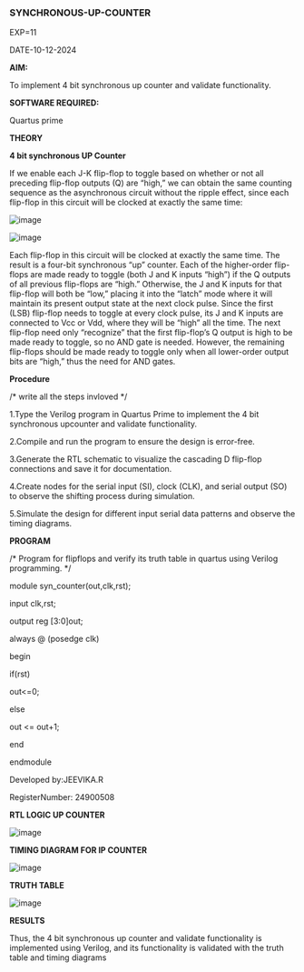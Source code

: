 ### SYNCHRONOUS-UP-COUNTER

EXP=11

DATE-10-12-2024

**AIM:**

To implement 4 bit synchronous up counter and validate functionality.

**SOFTWARE REQUIRED:**

Quartus prime

**THEORY**

**4 bit synchronous UP Counter**

If we enable each J-K flip-flop to toggle based on whether or not all preceding flip-flop outputs (Q) are “high,” we can obtain the same counting sequence as the asynchronous circuit without the ripple effect, since each flip-flop in this circuit will be clocked at exactly the same time:

![image](https://github.com/naavaneetha/SYNCHRONOUS-UP-COUNTER/assets/154305477/d5db3fa0-e413-404c-b80e-b2f39d82e7e8)


![image](https://github.com/naavaneetha/SYNCHRONOUS-UP-COUNTER/assets/154305477/52cb61eb-d04b-442d-810c-31185a68410b)

Each flip-flop in this circuit will be clocked at exactly the same time.
The result is a four-bit synchronous “up” counter. Each of the higher-order flip-flops are made ready to toggle (both J and K inputs “high”) if the Q outputs of all previous flip-flops are “high.”
Otherwise, the J and K inputs for that flip-flop will both be “low,” placing it into the “latch” mode where it will maintain its present output state at the next clock pulse.
Since the first (LSB) flip-flop needs to toggle at every clock pulse, its J and K inputs are connected to Vcc or Vdd, where they will be “high” all the time.
The next flip-flop need only “recognize” that the first flip-flop’s Q output is high to be made ready to toggle, so no AND gate is needed.
However, the remaining flip-flops should be made ready to toggle only when all lower-order output bits are “high,” thus the need for AND gates.

**Procedure**

/* write all the steps invloved */

1.Type the Verilog program in Quartus Prime to implement the 4 bit synchronous upcounter and validate functionality.

2.Compile and run the program to ensure the design is error-free.

3.Generate the RTL schematic to visualize the cascading D flip-flop connections and save it for documentation.

4.Create nodes for the serial input (SI), clock (CLK), and serial output (SO) to observe the shifting process during simulation.

5.Simulate the design for different input serial data patterns and observe the timing diagrams.


**PROGRAM**

/* Program for flipflops and verify its truth table in quartus using Verilog programming. */

module syn_counter(out,clk,rst);

input clk,rst;

output reg [3:0]out;

always @ (posedge clk)

begin

if(rst)

out<=0;

else

out <= out+1;

end

endmodule


Developed by:JEEVIKA.R

RegisterNumber: 24900508

**RTL LOGIC UP COUNTER**

![image](https://github.com/user-attachments/assets/c29d8186-f5fa-4c61-a8d1-8b892c7bf3f7)

**TIMING DIAGRAM FOR IP COUNTER**

![image](https://github.com/user-attachments/assets/d6070b68-d4f2-49bc-a79a-03ee84e8f087)

**TRUTH TABLE**

![image](https://github.com/user-attachments/assets/ef931058-c7e4-4920-aab3-62689ea5d01a)

**RESULTS**

Thus, the 4 bit synchronous up counter and validate functionality is implemented using Verilog, and its functionality is validated with the truth table and timing diagrams
